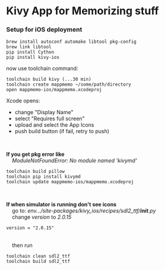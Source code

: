 # Kivy App for Memorizing stuff

### Setup for iOS deployment
```
brew install autoconf automake libtool pkg-config
brew link libtool
pip install Cython
pip install kivy-ios
```
now use toolchain command:
```
toolchain build kivy (...30 min)
toolchain create mappmemo ~/some/path/directory
open mappmemo-ios/mappmemo.xcodeproj
```
Xcode opens:
- change "Display Name"
- select "Requires full screen"
- upload and select the App Icons
- push build button (if fail, retry to push)

<br/>

**If you get pkg error like**
<br/>&nbsp;&nbsp;&nbsp; *ModuleNotFoundError: No module named 'kivymd'*

```
toolchain build pillow
toolchain pip install kivymd
toolchain update mappmemo-ios/mappmemo.xcodeproj
```

<br/>

**If when simulator is running don't see icons**
<br/>&nbsp;&nbsp;&nbsp; go to: *env.../site-packages/kivy_ios/recipes/sdl2_ttf/__init__.py*
<br/>&nbsp;&nbsp;&nbsp; change *version* to *2.0.15*

```
version = "2.0.15"
```
<br/>&nbsp;&nbsp;&nbsp; then run
```
toolchain clean sdl2_ttf
toolchain build sdl2_ttf
```